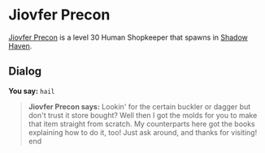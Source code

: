 # Jiovfer Precon



[Jiovfer Precon](/npc/150247) is a level 30 Human Shopkeeper that spawns in [Shadow Haven](/zone/150).



## Dialog

**You say:** `hail`



>**Jiovfer Precon says:** Lookin' for the certain buckler or dagger but don't trust it store bought? Well then I got the molds for you to make that item straight from scratch. My counterparts here got the books explaining how to do it, too! Just ask around, and thanks for visiting!
end
